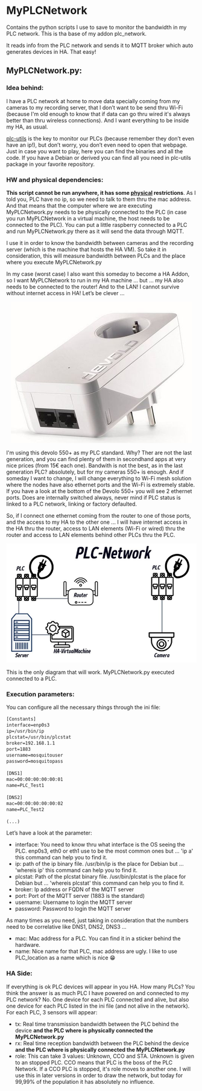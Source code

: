 # MyPLCNetwork

Contains the python scripts I use to save to monitor the bandwidth in my PLC network. This is tha base of my addon plc_network.

It reads info from the PLC network and sends it to MQTT broker which auto generates devices in HA. That easy!

## MyPLCNetwork.py:
### Idea behind:

I have a PLC network at home to move data specially coming from my cameras to my recording server, that I don’t want to be send thru Wi-Fi (because I'm old enough to know that if data can go thru wired it's always better than thru wireless connections). And I want everything to be inside my HA, as usual.

[plc-utils](https://github.com/qca/open-plc-utils) is the key to monitor our PLCs (because remember they don’t even have an ip!), but don’t worry, you don’t even need to open that webpage. Just in case you want to play, here you can find the binaries and all the code. If you have a Debian or derived you can find all you need in plc-utils package in your favorite repository.

### HW and physical dependencies:

**This script cannot be run anywhere, it has some <ins>physical</ins> restrictions**. As I told you, PLC have no ip, so we need to talk to them thru the mac address. And that means that the computer where we are executing MyPLCNetwork.py needs to be physically connected to the PLC (in case you run MyPLCNetwork in a virtual machine, the host needs to be connected to the PLC). You can put a little raspberry connected to a PLC and run MyPLCNetwork.py there as it will send the data through MQTT.

I use it in order to know the bandwidth between cameras and the recording server (which is the machine that hosts the HA VM). So take it in consideration, this will measure bandwidth between PLCs and the place where you execute MyPLCNetwork.py

In my case (worst case) I also want this someday to become a HA Addon, so I want MyPLCNetwork to run in my HA machine ... but ... my HA also needs to be connected to the router! And to the LAN! I cannot survive without internet access in HA! Let’s be clever ...

<p align="center">
  <img src="https://github.com/urri34/MyPLCNetwork/blob/main/Devolo.jpg" />
</p>

I'm using this devolo 550+ as my PLC standard. Why? Ther are not the last generation, and you can find plenty of them in secondhand apps at very nice prices (from 15€ each one). Bandwith is not the best, as in the last generation PLC? absolutely, but for my cameras 550+ is enough. And if someday I want to change, I will change everything to Wi-Fi mesh solution where the nodes have also ethernet ports and the Wi-Fi is extremely stable. If you have a look at the bottom of the Devolo 550+ you will see 2 ethernet ports. Does are internally switched always, never mind if PLC status is linked to a PLC network, linking or factory defaulted.

So, if I connect one ethernet coming from the router to one of those ports, and the access to my HA to the other one ... I will have internet access in the HA thru the router, access to LAN elements (Wi-Fi or wired) thru the router and access to LAN elements behind other PLCs thru the PLC.

<p align="center">
  <img src="https://github.com/urri34/MyPLCNetwork/blob/main/Diagram.jpg" />
</p>

This is the only diagram that will work. MyPLCNetwork.py executed connected to a PLC.

### Execution parameters:

You can configure all the necessary things through the ini file:

```
[Constants]
interface=enp0s3
ip=/usr/bin/ip
plcstat=/usr/bin/plcstat
broker=192.168.1.1
port=1883
username=mosquitouser
password=mosquitopass

[DNS1]
mac=00:00:00:00:00:01
name=PLC_Test1

[DNS2]
mac=00:00:00:00:00:02
name=PLC_Test2

(...)
```

Let’s have a look at the parameter:

- interface: You need to know thru what interface is the OS seeing the PLC. enp0s3, eth0 or eth1 use to be the most common ones but ... 'ip a' this command can help you to find it.
- ip: path of the ip binary file. /usr/bin/ip is the place for Debian but ... 'whereis ip' this command can help you to find it.
- plcstat: Path of the plcstat binary file. /usr/bin/plcstat is the place for Debian but ... 'whereis plcstat' this command can help you to find it.
- broker: Ip address or FQDN of the MQTT server
- port: Port of the MQTT server (1883 is the standard)
- username: Username to login the MQTT server
- password: Password to login the MQTT server

As many times as you need, just taking in consideration that the numbers need to be correlative like DNS1, DNS2, DNS3 ...

- mac: Mac address for a PLC. You can find it in a sticker behind the hardware.
- name: Nice name for that PLC, mac address are ugly. I like to use PLC_location as a name which is nice :grin:

### HA Side:

If everything is ok PLC devices will appear in you HA. How many PLCs? You think the answer is as much PLC I have powered on and connected to my PLC network? No. One device for each PLC connected and alive, but also one device for each PLC listed in the ini file (and not alive in the network). For each PLC, 3 sensors will appear:

- tx: Real time transmission bandwidth between the PLC behind the device **and the PLC where is physically connected the MyPLCNetwork.py**
- rx: Real time reception bandwidth between the PLC behind the device **and the PLC where is physically connected the MyPLCNetwork.py**
- role: This can take 3 values: Unknown, CCO and STA. Unknown is given to an stopped PLC. CCO means that PLC is the boss of the PLC Network. If a CCO PLC is stopped, it's role moves to another one. I will use this in later versions in order to draw the network, but today for 99,99% of the population it has absolutely no influence.
